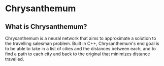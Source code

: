 # Chrysanthemum

## What is Chrysanthemum?

Chrysanthemum is a neural network that aims to approximate a solution to the travelling salesman problem. Built in C++, Chrysanthemum's end goal is to be able to take in a list of cities and the distances between each, and to find a path to each city and back to the original that minimizes distance travelled. 
